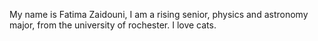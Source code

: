 My name is Fatima Zaidouni, I am a rising senior, physics and astronomy major, from the university of rochester. I love cats. 